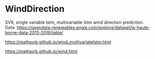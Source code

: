 # WindDirection

SVR, single variable lstm, multivariable lstm wind direction prediction.  
Data:
https://opendata-renewables.engie.com/explore/dataset/la-haute-borne-data-2013-2016/table/

https://mattgorb.github.io/wind_multivariatelstm.html

https://mattgorb.github.io/wind.html

